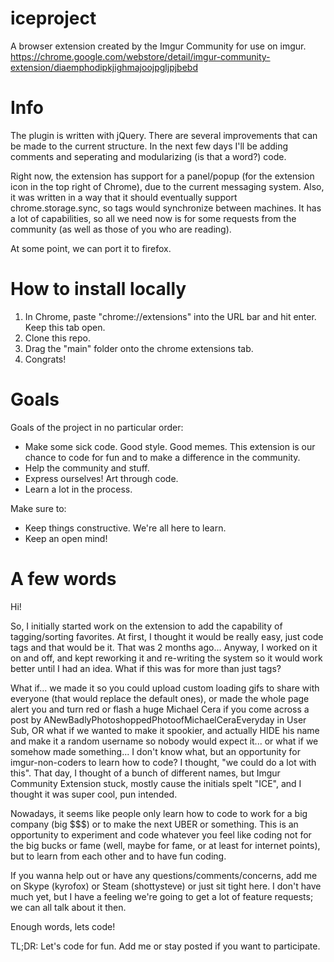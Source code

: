 # iceproject
A browser extension created by the Imgur Community for use on imgur.   
https://chrome.google.com/webstore/detail/imgur-community-extension/diaemphodipkjighmajoojpgljpjbebd

# Info
The plugin is written with jQuery. There are several improvements that can be made to the current structure. In the next
few days I'll be adding comments and seperating and modularizing (is that a word?) code. 

Right now, the extension has support for a panel/popup (for the extension icon in the top right of Chrome), due to the current 
messaging system. Also, it was written in a way that it should eventually support chrome.storage.sync, so tags would synchronize
between machines. It has a lot of capabilities, so all we need now is for some requests from the community (as well as those of 
you who are reading).

At some point, we can port it to firefox.

# How to install locally
1. In Chrome, paste "chrome://extensions" into the URL bar and hit enter. Keep this tab open.
2. Clone this repo. 
3. Drag the "main" folder onto the chrome extensions tab.
4. Congrats!

# Goals
Goals of the project in no particular order:
- Make some sick code. Good style. Good memes. This extension is our chance to code for fun and to make a difference in the community.
- Help the community and stuff.
- Express ourselves! Art through code.
- Learn a lot in the process.

Make sure to:
- Keep things constructive. We're all here to learn.
- Keep an open mind!

# A few words
Hi! 

So, I initially started work on the extension to add the capability of tagging/sorting favorites. At first, I thought it would be
really easy, just code tags and that would be it. That was 2 months ago... Anyway, I worked on it on and off, and kept reworking it 
and re-writing the system so it would work better until I had an idea. What if this was for more than just tags? 

What if... we made it so you could upload custom loading gifs to share with everyone (that would replace the default ones), or made the 
whole page alert you and turn red or flash a huge Michael Cera if you come across a post by ANewBadlyPhotoshoppedPhotoofMichaelCeraEveryday 
in User Sub, OR what if we wanted to make it spookier, and actually HIDE his name and make it a random username so nobody would expect it... 
or what if we somehow made something... I don't know what, but an opportunity for imgur-non-coders to learn how to code? I thought, "we 
could do a lot with this". That day, I thought of a bunch of different names, but Imgur Community Extension stuck, mostly cause the 
initials spelt "ICE", and I thought it was super cool, pun intended.

Nowadays, it seems like people only learn how to code to work for a big company (big $$$) or to make the next UBER or something. 
This is an opportunity to experiment and code whatever you feel like coding not for the big bucks or fame (well, maybe for fame, or at
least for internet points), but to learn from each other and to have fun coding.

If you wanna help out or have any questions/comments/concerns, add me on Skype (kyrofox) or Steam (shottysteve) or just sit tight here. 
I don't have much yet, but I have a feeling we're going to get a lot of feature requests; we can all talk about it then.

Enough words, lets code!

TL;DR: Let's code for fun. Add me or stay posted if you want to participate.
